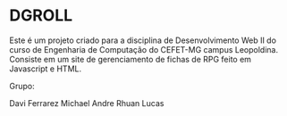 # DGROLL

Este é um projeto criado para a disciplina de Desenvolvimento Web II do curso de Engenharia de Computação do CEFET-MG campus Leopoldina. Consiste em um site de gerenciamento de fichas de RPG feito em Javascript e HTML. 

Grupo:

Davi Ferrarez
Michael Andre
Rhuan Lucas
